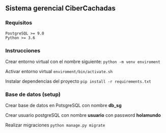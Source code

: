 ## Sistema gerencial CiberCachadas
### Requisitos
    PostgreSQL >= 9.0
    Python >= 3.6

### Instrucciones
Crear entorno virtual con el nombre siguiente:
    `` python -m venv enviroment ``

Activar entorno virtual
    `` enviroment/bin/activate.sh ``

Instalar dependencias del proyecto
    `` pip install -r requirements.txt ``


### Base de datos (setup)

Crear base de datos en PotsgreSQL con nombre **db_sg**

Crear usuario postgreSQL con nombre **usuario** con password 
**holamundo**  

Realizar migraciones
    `` python manage.py migrate ``
